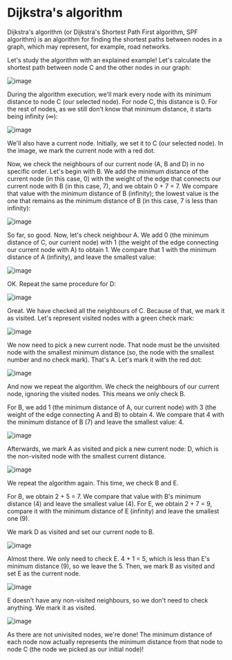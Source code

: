 # Dijkstra's algorithm
Dijkstra's algorithm (or Dijkstra's Shortest Path First algorithm, SPF algorithm) is an algorithm for finding the shortest paths between nodes in a graph, which may represent, for example, road networks.

Let's study the algorithm with an explained example! Let's calculate the shortest path between node C and the other nodes in our graph:

![image](https://user-images.githubusercontent.com/65532584/94994959-9bbe6680-05b8-11eb-87ba-98dff0e58dd8.png)

During the algorithm execution, we'll mark every node with its minimum distance to node C (our selected node). For node C, this distance is 0. For the rest of nodes, as we still don't know that minimum distance, it starts being infinity (∞):

![image](https://user-images.githubusercontent.com/65532584/94994978-b55fae00-05b8-11eb-920e-508671720318.png)

We'll also have a current node. Initially, we set it to C (our selected node). In the image, we mark the current node with a red dot.

Now, we check the neighbours of our current node (A, B and D) in no specific order. Let's begin with B. We add the minimum distance of the current node (in this case, 0) with the weight of the edge that connects our current node with B (in this case, 7), and we obtain 0 + 7 = 7. We compare that value with the minimum distance of B (infinity); the lowest value is the one that remains as the minimum distance of B (in this case, 7 is less than infinity):

![image](https://user-images.githubusercontent.com/65532584/94994992-c9a3ab00-05b8-11eb-8ab5-1eedd2d35520.png)

So far, so good. Now, let's check neighbour A. We add 0 (the minimum distance of C, our current node) with 1 (the weight of the edge connecting our current node with A) to obtain 1. We compare that 1 with the minimum distance of A (infinity), and leave the smallest value:

![image](https://user-images.githubusercontent.com/65532584/94995004-df18d500-05b8-11eb-87d3-d392c916f669.png)

OK. Repeat the same procedure for D:

![image](https://user-images.githubusercontent.com/65532584/94995010-ee981e00-05b8-11eb-8fab-17cb0b567161.png)

Great. We have checked all the neighbours of C. Because of that, we mark it as visited. Let's represent visited nodes with a green check mark:

![image](https://user-images.githubusercontent.com/65532584/94995021-fce63a00-05b8-11eb-96a1-e5c15575e067.png)

We now need to pick a new current node. That node must be the unvisited node with the smallest minimum distance (so, the node with the smallest number and no check mark). That's A. Let's mark it with the red dot:

![image](https://user-images.githubusercontent.com/65532584/94995025-0cfe1980-05b9-11eb-9533-22b1dabb2878.png)

And now we repeat the algorithm. We check the neighbours of our current node, ignoring the visited nodes. This means we only check B.

For B, we add 1 (the minimum distance of A, our current node) with 3 (the weight of the edge connecting A and B) to obtain 4. We compare that 4 with the minimum distance of B (7) and leave the smallest value: 4.

![image](https://user-images.githubusercontent.com/65532584/94995040-20a98000-05b9-11eb-8bb5-7f6fa2b34875.png)

Afterwards, we mark A as visited and pick a new current node: D, which is the non-visited node with the smallest current distance.

![image](https://user-images.githubusercontent.com/65532584/94995046-3159f600-05b9-11eb-9865-cb2371e580f6.png)

We repeat the algorithm again. This time, we check B and E.

For B, we obtain 2 + 5 = 7. We compare that value with B's minimum distance (4) and leave the smallest value (4). For E, we obtain 2 + 7 = 9, compare it with the minimum distance of E (infinity) and leave the smallest one (9).

We mark D as visited and set our current node to B.

![image](https://user-images.githubusercontent.com/65532584/94995054-420a6c00-05b9-11eb-9306-401c7c187229.png)

Almost there. We only need to check E. 4 + 1 = 5, which is less than E's minimum distance (9), so we leave the 5. Then, we mark B as visited and set E as the current node.

![image](https://user-images.githubusercontent.com/65532584/94995064-53537880-05b9-11eb-8f85-95d8a58c3dbb.png)

E doesn't have any non-visited neighbours, so we don't need to check anything. We mark it as visited.

![image](https://user-images.githubusercontent.com/65532584/94995107-91e93300-05b9-11eb-9862-bf9aa31e88fa.png)

As there are not univisited nodes, we're done! The minimum distance of each node now actually represents the minimum distance from that node to node C (the node we picked as our initial node)!
